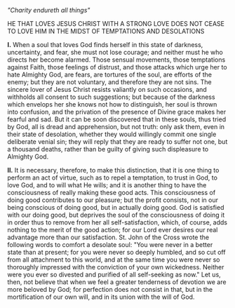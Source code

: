 
*\"Charity endureth all things\"*

HE THAT LOVES JESUS CHRIST WITH A STRONG LOVE DOES NOT CEASE TO LOVE HIM IN THE MIDST OF TEMPTATIONS AND DESOLATIONS

**I\.** When a soul that loves God finds herself in this state of darkness, uncertainty, and fear, she must not lose courage; and neither must he who directs her become alarmed. Those sensual movements, those temptations against Faith, those feelings of distrust, and those attacks which urge her to hate Almighty God, are fears, are tortures of the soul, are efforts of the enemy; but they are not voluntary, and therefore they are not sins. The sincere lover of Jesus Christ resists valiantly on such occasions, and withholds all consent to such suggestions; but because of the darkness which envelops her she knows not how to distinguish, her soul is thrown into confusion, and the privation of the presence of Divine grace makes her fearful and sad. But it can be soon discovered that in these souls, thus tried by God, all is dread and apprehension, but not truth: only ask them, even in their state of desolation, whether they would willingly commit one single deliberate venial sin; they will reply that they are ready to suffer not one, but a thousand deaths, rather than be guilty of giving such displeasure to Almighty God.

**II\.** It is necessary, therefore, to make this distinction, that it is one thing to perform an act of virtue, such as to repel a temptation, to trust in God, to love God, and to will what He wills; and it is another thing to have the consciousness of really making these good acts. This consciousness of doing good contributes to our pleasure; but the profit consists, not in our being conscious of doing good, but in actually doing good. God is satisfied with our doing good, but deprives the soul of the consciousness of doing it in order thus to remove from her all self-satisfaction, which, of course, adds nothing to the merit of the good action; for our Lord ever desires our real advantage more than our satisfaction. St. John of the Cross wrote the following words to comfort a desolate soul: \"You were never in a better state than at present; for you were never so deeply humbled, and so cut off from all attachment to this world, and at the same time you were never so thoroughly impressed with the conviction of your own wickedness. Neither were you ever so divested and purified of all self-seeking as now.\" Let us, then, not believe that when we feel a greater tenderness of devotion we are more beloved by God; for perfection does not consist in that, but in the mortification of our own will, and in its union with the will of God.

